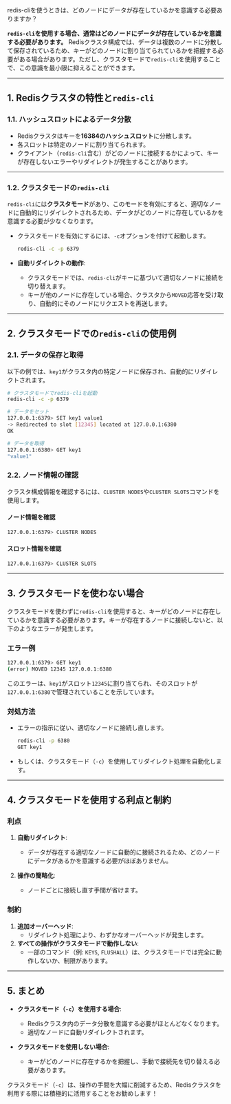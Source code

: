 redis-cliを使うときは、どのノードにデータが存在しているかを意識する必要ありますか？

**`redis-cli`を使用する場合、通常はどのノードにデータが存在しているかを意識する必要があります。** Redisクラスタ構成では、データは複数のノードに分散して保存されているため、キーがどのノードに割り当てられているかを把握する必要がある場合があります。ただし、クラスタモードで`redis-cli`を使用することで、この意識を最小限に抑えることができます。

---

## **1. Redisクラスタの特性と`redis-cli`**

### **1.1. ハッシュスロットによるデータ分散**
- Redisクラスタはキーを**16384のハッシュスロット**に分散します。
- 各スロットは特定のノードに割り当てられます。
- クライアント（`redis-cli`含む）がどのノードに接続するかによって、キーが存在しないエラーやリダイレクトが発生することがあります。

---

### **1.2. クラスタモードの`redis-cli`**
`redis-cli`には**クラスタモード**があり、このモードを有効にすると、適切なノードに自動的にリダイレクトされるため、データがどのノードに存在しているかを意識する必要が少なくなります。

- クラスタモードを有効にするには、`-c`オプションを付けて起動します。
  ```bash
  redis-cli -c -p 6379
  ```

- **自動リダイレクトの動作**:
  - クラスタモードでは、`redis-cli`がキーに基づいて適切なノードに接続を切り替えます。
  - キーが他のノードに存在している場合、クラスタから`MOVED`応答を受け取り、自動的にそのノードにリクエストを再送します。

---

## **2. クラスタモードでの`redis-cli`の使用例**

### **2.1. データの保存と取得**
以下の例では、`key1`がクラスタ内の特定ノードに保存され、自動的にリダイレクトされます。

```bash
# クラスタモードでredis-cliを起動
redis-cli -c -p 6379

# データをセット
127.0.0.1:6379> SET key1 value1
-> Redirected to slot [12345] located at 127.0.0.1:6380
OK

# データを取得
127.0.0.1:6380> GET key1
"value1"
```

### **2.2. ノード情報の確認**
クラスタ構成情報を確認するには、`CLUSTER NODES`や`CLUSTER SLOTS`コマンドを使用します。

#### **ノード情報を確認**
```bash
127.0.0.1:6379> CLUSTER NODES
```

#### **スロット情報を確認**
```bash
127.0.0.1:6379> CLUSTER SLOTS
```

---

## **3. クラスタモードを使わない場合**

クラスタモードを使わずに`redis-cli`を使用すると、キーがどのノードに存在しているかを意識する必要があります。キーが存在するノードに接続しないと、以下のようなエラーが発生します。

### **エラー例**
```bash
127.0.0.1:6379> GET key1
(error) MOVED 12345 127.0.0.1:6380
```

このエラーは、`key1`がスロット`12345`に割り当てられ、そのスロットが`127.0.0.1:6380`で管理されていることを示しています。

### **対処方法**
- エラーの指示に従い、適切なノードに接続し直します。
  ```bash
  redis-cli -p 6380
  GET key1
  ```

- もしくは、クラスタモード（`-c`）を使用してリダイレクト処理を自動化します。

---

## **4. クラスタモードを使用する利点と制約**

### **利点**
1. **自動リダイレクト**:
   - データが存在する適切なノードに自動的に接続されるため、どのノードにデータがあるかを意識する必要がほぼありません。

2. **操作の簡略化**:
   - ノードごとに接続し直す手間が省けます。

### **制約**
1. **追加オーバーヘッド**:
   - リダイレクト処理により、わずかなオーバーヘッドが発生します。
2. **すべての操作がクラスタモードで動作しない**:
   - 一部のコマンド（例: `KEYS`, `FLUSHALL`）は、クラスタモードでは完全に動作しないか、制限があります。

---

## **5. まとめ**

- **クラスタモード（`-c`）を使用する場合**:
  - Redisクラスタ内のデータ分散を意識する必要がほとんどなくなります。
  - 適切なノードに自動リダイレクトされます。

- **クラスタモードを使用しない場合**:
  - キーがどのノードに存在するかを把握し、手動で接続先を切り替える必要があります。

クラスタモード（`-c`）は、操作の手間を大幅に削減するため、Redisクラスタを利用する際には積極的に活用することをお勧めします！